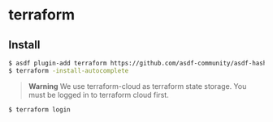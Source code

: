 # terraform

## Install

```zsh
$ asdf plugin-add terraform https://github.com/asdf-community/asdf-hashicorp.git
$ terraform -install-autocomplete
```

> **Warning**
> We use terraform-cloud as terraform state storage. You must be logged in to terraform cloud first.

```zsh
$ terraform login
```
